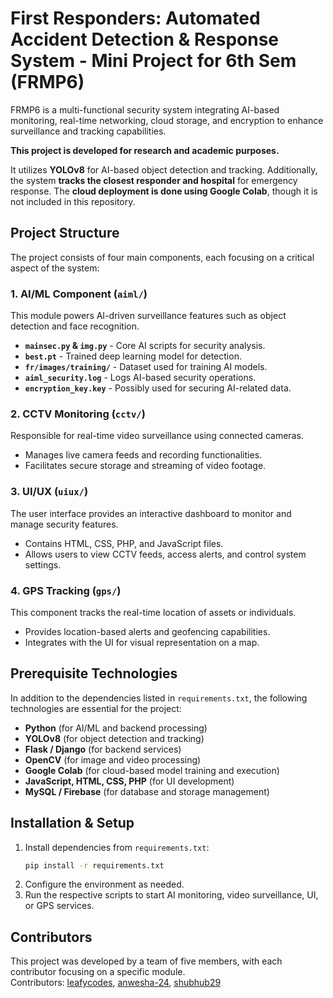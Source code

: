 # First Responders: Automated Accident Detection & Response System - Mini Project for 6th Sem (FRMP6)

FRMP6 is a multi-functional security system integrating AI-based monitoring, real-time networking, cloud storage, and encryption to enhance surveillance and tracking capabilities.  

**This project is developed for research and academic purposes.**  

It utilizes **YOLOv8** for AI-based object detection and tracking. Additionally, the system **tracks the closest responder and hospital** for emergency response. The **cloud deployment is done using Google Colab**, though it is not included in this repository.  

## Project Structure
The project consists of four main components, each focusing on a critical aspect of the system:

### 1. AI/ML Component (`aiml/`)
This module powers AI-driven surveillance features such as object detection and face recognition.
- **`mainsec.py` & `img.py`** - Core AI scripts for security analysis.
- **`best.pt`** - Trained deep learning model for detection.
- **`fr/images/training/`** - Dataset used for training AI models.
- **`aiml_security.log`** - Logs AI-based security operations.
- **`encryption_key.key`** - Possibly used for securing AI-related data.

### 2. CCTV Monitoring (`cctv/`)
Responsible for real-time video surveillance using connected cameras.
- Manages live camera feeds and recording functionalities.
- Facilitates secure storage and streaming of video footage.

### 3. UI/UX (`uiux/`)
The user interface provides an interactive dashboard to monitor and manage security features.
- Contains HTML, CSS, PHP, and JavaScript files.
- Allows users to view CCTV feeds, access alerts, and control system settings.

### 4. GPS Tracking (`gps/`)
This component tracks the real-time location of assets or individuals.
- Provides location-based alerts and geofencing capabilities.
- Integrates with the UI for visual representation on a map.

## Prerequisite Technologies  
In addition to the dependencies listed in `requirements.txt`, the following technologies are essential for the project:  
- **Python** (for AI/ML and backend processing)  
- **YOLOv8** (for object detection and tracking)  
- **Flask / Django** (for backend services)  
- **OpenCV** (for image and video processing)  
- **Google Colab** (for cloud-based model training and execution)  
- **JavaScript, HTML, CSS, PHP** (for UI development)  
- **MySQL / Firebase** (for database and storage management)  

## Installation & Setup
1. Install dependencies from `requirements.txt`:
    ```sh
    pip install -r requirements.txt
    ```
2. Configure the environment as needed.
3. Run the respective scripts to start AI monitoring, video surveillance, UI, or GPS services.

## Contributors
This project was developed by a team of five members, with each contributor focusing on a specific module. <br>
Contributors: [leafycodes](https://github.com/leafycodes), [anwesha-24](https://github.com/anwesha-24), [shubhub29](https://github.com/shubhub29)


